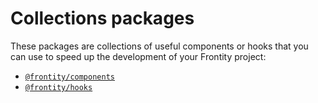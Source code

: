 # Collections packages

These packages are collections of useful components or hooks that you can use to speed up the development of your Frontity project:

- [`@frontity/components`](components.md)
- [`@frontity/hooks`](hooks/)
